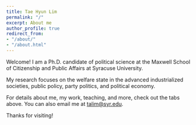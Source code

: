 ```yaml
---
title: Tae Hyun Lim
permalink: "/"
excerpt: About me
author_profile: true
redirect_from:
- "/about/"
- "/about.html"
---
```


Welcome! I am a Ph.D. candidate of political science at the Maxwell School of Citizenship and Public Affairs at Syracuse University.

My research focuses on the welfare state in the advanced industrialized societies, public policy, party politics, and political economy.

For details about me, my work, teaching, and more, check out the tabs above. You can also email me at [talim@syr.edu](mailto:talim@syr.edu).

Thanks for visiting!
